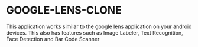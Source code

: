 # GOOGLE-LENS-CLONE
This application works similar to the google lens application on your android devices. This also has features such as Image Labeler, Text Recognition, Face Detection and Bar Code Scanner
